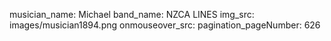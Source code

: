 musician_name: Michael
band_name: NZCA LINES
img_src: images/musician1894.png
onmouseover_src: 
pagination_pageNumber: 626